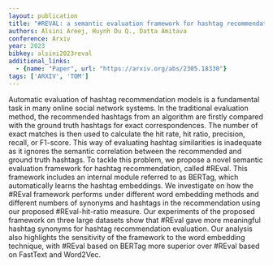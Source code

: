 ```yaml
---
layout: publication
title: "#REVAL: a semantic evaluation framework for hashtag recommendation"
authors: Alsini Areej, Huynh Du Q., Datta Amitava
conference: Arxiv
year: 2023
bibkey: alsini2023reval
additional_links:
  - {name: "Paper", url: "https://arxiv.org/abs/2305.18330"}
tags: ['ARXIV', 'TOM']
---
```

Automatic evaluation of hashtag recommendation models is a fundamental task in
many online social network systems. In the traditional evaluation method, the
recommended hashtags from an algorithm are firstly compared with the ground
truth hashtags for exact correspondences. The number of exact matches is then
used to calculate the hit rate, hit ratio, precision, recall, or F1-score. This
way of evaluating hashtag similarities is inadequate as it ignores the semantic
correlation between the recommended and ground truth hashtags. To tackle this
problem, we propose a novel semantic evaluation framework for hashtag
recommendation, called #REval. This framework includes an internal module
referred to as BERTag, which automatically learns the hashtag embeddings. We
investigate on how the #REval framework performs under different word embedding
methods and different numbers of synonyms and hashtags in the recommendation
using our proposed #REval-hit-ratio measure. Our experiments of the proposed
framework on three large datasets show that #REval gave more meaningful hashtag
synonyms for hashtag recommendation evaluation. Our analysis also highlights the
sensitivity of the framework to the word embedding technique, with #REval based
on BERTag more superior over #REval based on FastText and Word2Vec.
